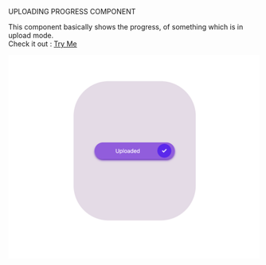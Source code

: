

UPLOADING PROGRESS COMPONENT

This component basically shows the progress, of something which is in upload mode.    
Check it out : [Try Me](https://component-hub-datatransfer-comp.vercel.app/)

![Snapshot of the component](./src/assets/componentSnapshot.png)
